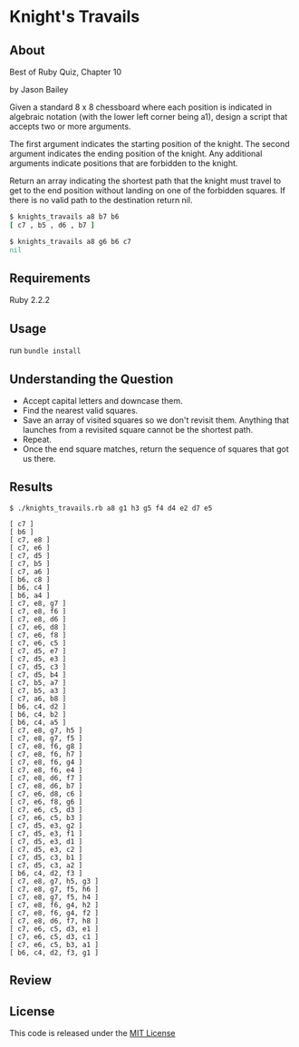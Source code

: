 # Knight's Travails

## About

Best of Ruby Quiz, Chapter 10

by Jason Bailey

Given a standard 8 x 8 chessboard where each position is indicated in algebraic notation (with the lower left corner being a1), design a script that accepts two or more arguments.

The first argument indicates the starting position of the knight. The second argument indicates the ending position of the knight. Any additional arguments indicate positions that are forbidden to the knight.

Return an array indicating the shortest path that the knight must travel to get to the end position without landing on one of the forbidden squares. If there is no valid path to the destination return nil.

```ruby
$ knights_travails a8 b7 b6
[ c7 , b5 , d6 , b7 ]

$ knights_travails a8 g6 b6 c7
nil
```

## Requirements

Ruby 2.2.2

## Usage

run `bundle install`

## Understanding the Question

- Accept capital letters and downcase them.
- Find the nearest valid squares.
- Save an array of visited squares so we don't revisit them. Anything that launches from a revisited square cannot be the shortest path.
- Repeat.
- Once the end square matches, return the sequence of squares that got us there.

## Results

`$ ./knights_travails.rb a8 g1 h3 g5 f4 d4 e2 d7 e5`
```
[ c7 ]
[ b6 ]
[ c7, e8 ]
[ c7, e6 ]
[ c7, d5 ]
[ c7, b5 ]
[ c7, a6 ]
[ b6, c8 ]
[ b6, c4 ]
[ b6, a4 ]
[ c7, e8, g7 ]
[ c7, e8, f6 ]
[ c7, e8, d6 ]
[ c7, e6, d8 ]
[ c7, e6, f8 ]
[ c7, e6, c5 ]
[ c7, d5, e7 ]
[ c7, d5, e3 ]
[ c7, d5, c3 ]
[ c7, d5, b4 ]
[ c7, b5, a7 ]
[ c7, b5, a3 ]
[ c7, a6, b8 ]
[ b6, c4, d2 ]
[ b6, c4, b2 ]
[ b6, c4, a5 ]
[ c7, e8, g7, h5 ]
[ c7, e8, g7, f5 ]
[ c7, e8, f6, g8 ]
[ c7, e8, f6, h7 ]
[ c7, e8, f6, g4 ]
[ c7, e8, f6, e4 ]
[ c7, e8, d6, f7 ]
[ c7, e8, d6, b7 ]
[ c7, e6, d8, c6 ]
[ c7, e6, f8, g6 ]
[ c7, e6, c5, d3 ]
[ c7, e6, c5, b3 ]
[ c7, d5, e3, g2 ]
[ c7, d5, e3, f1 ]
[ c7, d5, e3, d1 ]
[ c7, d5, e3, c2 ]
[ c7, d5, c3, b1 ]
[ c7, d5, c3, a2 ]
[ b6, c4, d2, f3 ]
[ c7, e8, g7, h5, g3 ]
[ c7, e8, g7, f5, h6 ]
[ c7, e8, g7, f5, h4 ]
[ c7, e8, f6, g4, h2 ]
[ c7, e8, f6, g4, f2 ]
[ c7, e8, d6, f7, h8 ]
[ c7, e6, c5, d3, e1 ]
[ c7, e6, c5, d3, c1 ]
[ c7, e6, c5, b3, a1 ]
[ b6, c4, d2, f3, g1 ]
```

## Review

## License

This code is released under the [MIT License](http://www.opensource.org/licenses/MIT)


